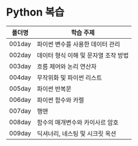 # Python 복습
| 폴더명 | 학습 주제                            |
| ------ | ------------------------------------ |
| 001day | 파이썬 변수를 사용한 데이터 관리     |
| 002day | 데이터 형식 이해 및 문자열 조작 방법 |
| 003day | 흐름 제어와 논리 연산자 |
| 004day | 무작위화 및 파이썬 리스트 |
| 005day | 파이썬 반복문 |
| 006day | 파이썬 함수와 카렐 |
| 007day | 행맨 |
| 008day | 함수의 매개변수와 카이사르 암호 |
| 009day | 딕셔너리, 네스팅 및 시크릿 옥션 |